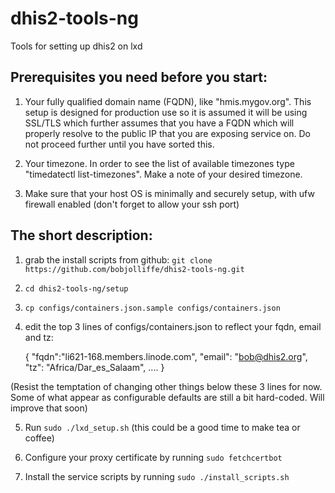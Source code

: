 # dhis2-tools-ng

Tools for setting up dhis2 on lxd

## Prerequisites you need before you start:

1.  Your fully qualified domain name (FQDN), like "hmis.mygov.org". This setup is designed for production use so it is assumed it will be using SSL/TLS which further assumes that you have a FQDN which will properly resolve to the public IP that you are exposing service on.  Do not proceed further until you have sorted this.

2.  Your timezone.  In order to see the list of available timezones type "timedatectl list-timezones".  Make a note of your desired timezone.

3.  Make sure that your host OS is minimally and securely setup, with ufw firewall enabled (don't forget to allow your ssh port)

## The short description:

1.  grab the install scripts from github:  `git clone https://github.com/bobjolliffe/dhis2-tools-ng.git`

2.  `cd dhis2-tools-ng/setup`

3.  `cp configs/containers.json.sample configs/containers.json`

4.  edit the top 3 lines of configs/containers.json to reflect your fqdn, email and tz:

	{
	  "fqdn":"li621-168.members.linode.com",
	  "email": "bob@dhis2.org",
	  "tz": "Africa/Dar_es_Salaam",
          ....
        }

(Resist the temptation of changing other things below these 3 lines for now.  Some of what appear as configurable defaults are still a bit hard-coded.  Will improve that soon)

5.  Run `sudo ./lxd_setup.sh`
(this could be a good time to make tea or coffee)

6.  Configure your proxy certificate by running `sudo fetchcertbot`

7.  Install the service scripts by running `sudo ./install_scripts.sh`
